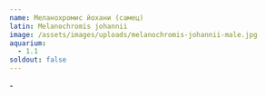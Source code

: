 ```yaml
---
name: Меланохромис йохани (самец)
latin: Melanochromis johannii
image: /assets/images/uploads/melanochromis-johannii-male.jpg
aquarium:
  - 1.1
soldout: false
---
```

\-
